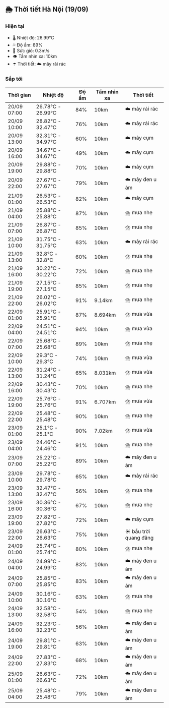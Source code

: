 ## 🌦️ Thời tiết Hà Nội (19/09)

### Hiện tại

- 🌡️ Nhiệt độ: 26.99℃
- 💦 Độ ẩm: 89%
- 💨 Sức gió: 0.3m/s
- 👁️ Tầm nhìn xa: 10km
- ☂️ Thời tiết: ☁️ mây rải rác

### Sắp tới

| Thời gian | Nhiệt độ | Độ ẩm | Tầm nhìn xa | Thời tiết |
| --- | --- | --- | --- | --- |
| 20/09 07:00 | 26.78℃ - 26.99℃ | 84% | 10km | ☁️ mây rải rác |
| 20/09 10:00 | 28.82℃ - 32.47℃ | 76% | 10km | ☁️ mây rải rác |
| 20/09 13:00 | 32.31℃ - 34.97℃ | 60% | 10km | ☁️ mây cụm |
| 20/09 16:00 | 34.67℃ - 34.67℃ | 49% | 10km | ☁️ mây cụm |
| 20/09 19:00 | 29.88℃ - 29.88℃ | 70% | 10km | ☁️ mây cụm |
| 20/09 22:00 | 27.67℃ - 27.67℃ | 79% | 10km | ☁️ mây đen u ám |
| 21/09 01:00 | 26.53℃ - 26.53℃ | 82% | 10km | ☁️ mây cụm |
| 21/09 04:00 | 25.88℃ - 25.88℃ | 87% | 10km | ⛈️ mưa nhẹ |
| 21/09 07:00 | 26.87℃ - 26.87℃ | 85% | 10km | ⛈️ mưa nhẹ |
| 21/09 10:00 | 31.75℃ - 31.75℃ | 63% | 10km | ☁️ mây rải rác |
| 21/09 13:00 | 32.8℃ - 32.8℃ | 60% | 10km | ⛈️ mưa nhẹ |
| 21/09 16:00 | 30.22℃ - 30.22℃ | 72% | 10km | ⛈️ mưa nhẹ |
| 21/09 19:00 | 27.15℃ - 27.15℃ | 85% | 10km | ⛈️ mưa nhẹ |
| 21/09 22:00 | 26.02℃ - 26.02℃ | 91% | 9.14km | ⛈️ mưa nhẹ |
| 22/09 01:00 | 25.91℃ - 25.91℃ | 87% | 8.694km | ⛈️ mưa vừa |
| 22/09 04:00 | 24.51℃ - 24.51℃ | 94% | 10km | ⛈️ mưa vừa |
| 22/09 07:00 | 25.68℃ - 25.68℃ | 89% | 10km | ⛈️ mưa nhẹ |
| 22/09 10:00 | 29.3℃ - 29.3℃ | 74% | 10km | ⛈️ mưa vừa |
| 22/09 13:00 | 31.24℃ - 31.24℃ | 65% | 8.031km | ⛈️ mưa vừa |
| 22/09 16:00 | 30.43℃ - 30.43℃ | 70% | 10km | ⛈️ mưa nhẹ |
| 22/09 19:00 | 25.76℃ - 25.76℃ | 91% | 6.707km | ⛈️ mưa vừa |
| 22/09 22:00 | 25.48℃ - 25.48℃ | 90% | 10km | ⛈️ mưa nhẹ |
| 23/09 01:00 | 25.1℃ - 25.1℃ | 90% | 7.02km | ⛈️ mưa vừa |
| 23/09 04:00 | 24.46℃ - 24.46℃ | 91% | 10km | ⛈️ mưa nhẹ |
| 23/09 07:00 | 25.22℃ - 25.22℃ | 89% | 10km | ☁️ mây đen u ám |
| 23/09 10:00 | 29.78℃ - 29.78℃ | 65% | 10km | ☁️ mây rải rác |
| 23/09 13:00 | 32.47℃ - 32.47℃ | 56% | 10km | ⛈️ mưa nhẹ |
| 23/09 16:00 | 30.36℃ - 30.36℃ | 67% | 10km | ⛈️ mưa nhẹ |
| 23/09 19:00 | 27.82℃ - 27.82℃ | 72% | 10km | ☁️ mây cụm |
| 23/09 22:00 | 26.63℃ - 26.63℃ | 75% | 10km | ☀️ bầu trời quang đãng |
| 24/09 01:00 | 25.74℃ - 25.74℃ | 80% | 10km | ⛈️ mưa nhẹ |
| 24/09 04:00 | 24.99℃ - 24.99℃ | 83% | 10km | ☁️ mây đen u ám |
| 24/09 07:00 | 25.85℃ - 25.85℃ | 83% | 10km | ☁️ mây đen u ám |
| 24/09 10:00 | 30.16℃ - 30.16℃ | 63% | 10km | ⛈️ mưa nhẹ |
| 24/09 13:00 | 32.58℃ - 32.58℃ | 54% | 10km | ⛈️ mưa nhẹ |
| 24/09 16:00 | 32.23℃ - 32.23℃ | 56% | 10km | ☁️ mây đen u ám |
| 24/09 19:00 | 29.81℃ - 29.81℃ | 63% | 10km | ☁️ mây đen u ám |
| 24/09 22:00 | 27.83℃ - 27.83℃ | 68% | 10km | ☁️ mây đen u ám |
| 25/09 01:00 | 26.63℃ - 26.63℃ | 72% | 10km | ☁️ mây đen u ám |
| 25/09 04:00 | 25.48℃ - 25.48℃ | 79% | 10km | ☁️ mây đen u ám |
